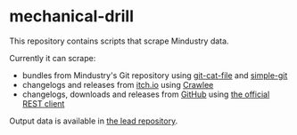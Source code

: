 # mechanical-drill

This repository contains scripts that scrape Mindustry data.

Currently it can scrape:

- bundles from Mindustry's Git repository using [git-cat-file](https://github.com/kawanet/git-cat-file) and [simple-git](https://github.com/steveukx/git-js)
- changelogs and releases from [itch.io](https://anuke.itch.io/mindustry) using [Crawlee](https://crawlee.dev/)
- changelogs, downloads and releases from [GitHub](https://github.com/Anuken/Mindustry/releases) using [the official REST client](https://github.com/octokit/octokit.js)

Output data is available in [the lead repository](https://github.com/mindustry-space/lead).
